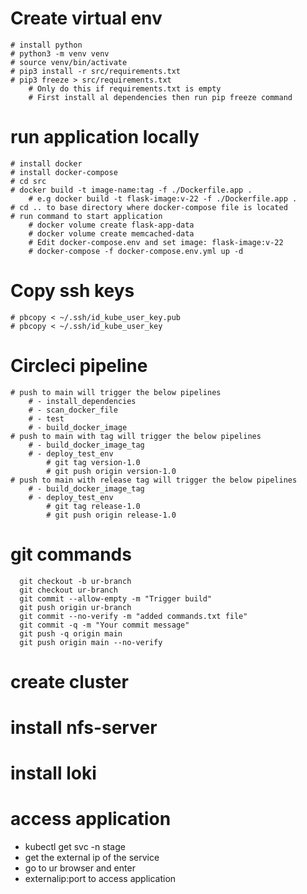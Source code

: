 
# Create virtual env
    # install python
    # python3 -m venv venv
    # source venv/bin/activate
    # pip3 install -r src/requirements.txt
    # pip3 freeze > src/requirements.txt 
        # Only do this if requirements.txt is empty
        # First install al dependencies then run pip freeze command

# run application locally
    # install docker
    # install docker-compose
    # cd src
    # docker build -t image-name:tag -f ./Dockerfile.app .
        # e.g docker build -t flask-image:v-22 -f ./Dockerfile.app .
    # cd .. to base directory where docker-compose file is located
    # run command to start application
        # docker volume create flask-app-data
        # docker volume create memcached-data
        # Edit docker-compose.env and set image: flask-image:v-22
        # docker-compose -f docker-compose.env.yml up -d

# Copy ssh keys
    # pbcopy < ~/.ssh/id_kube_user_key.pub
    # pbcopy < ~/.ssh/id_kube_user_key

# Circleci pipeline
    # push to main will trigger the below pipelines
        # - install_dependencies
        # - scan_docker_file
        # - test
        # - build_docker_image
    # push to main with tag will trigger the below pipelines
        # - build_docker_image_tag
        # - deploy_test_env
            # git tag version-1.0
            # git push origin version-1.0
    # push to main with release tag will trigger the below pipelines
        # - build_docker_image_tag
        # - deploy_test_env
            # git tag release-1.0
            # git push origin release-1.0

# git commands
      git checkout -b ur-branch
      git checkout ur-branch
      git commit --allow-empty -m "Trigger build"
      git push origin ur-branch
      git commit --no-verify -m "added commands.txt file"
      git commit -q -m "Your commit message"
      git push -q origin main
      git push origin main --no-verify


# create cluster

# install nfs-server

# install loki

# access application
- kubectl get svc -n stage
- get the external ip of the service
- go to ur browser and enter
- externalip:port to access application
